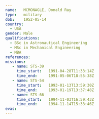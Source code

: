 ```yaml
---
name:	MCMONAGLE, Donald Ray
type:	military
dob:	1952-05-14
country:
  - USA
gender:	Male
qualifications:
  - BSc in Astronautical Engineering
  - MSc in Mechanical Engineering
  - MBA
references:
missions:
   - name: STS-39
     time_start:   1991-04-28T11:33:14Z
     time_end:     1991-05-06T18:55:38Z
   - name: STS-54
     time_start:   1993-01-13T13:59:30Z
     time_end:     1993-01-19T13:37:48Z
   - name: STS-66
     time_start:   1994-11-03T16:59:43Z
     time_end:     1994-11-14T15:33:46Z
evas:
---
```

